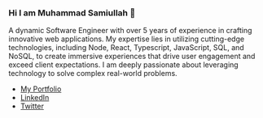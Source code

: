 ### Hi I am Muhammad Samiullah 👋

<!--
**sami3ullah/sami3ullah** is a ✨ _special_ ✨ repository because its `README.md` (this file) appears on your GitHub profile.

Here are some ideas to get you started:

- 🔭 I’m currently working on ...
- 🌱 I’m currently learning ...
- 👯 I’m looking to collaborate on ...
- 🤔 I’m looking for help with ...
- 💬 Ask me about ...
- 📫 How to reach me: ...
- 😄 Pronouns: ...
- ⚡ Fun fact: ...
-->

A dynamic Software Engineer with over 5 years of experience in crafting innovative web applications. My expertise lies in utilizing cutting-edge technologies, including Node, React, Typescript, JavaScript, SQL, and NoSQL, to create immersive experiences that drive user engagement and exceed client expectations. I am deeply passionate about leveraging technology to solve complex real-world problems.

- [My Portfolio](https://www.samidev.me)
- [LinkedIn](https://www.linkedin.com/in/samidev/)
- [Twitter](https://twitter.com/samidev_)
